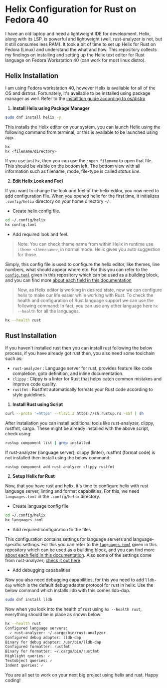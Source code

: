 # Helix Configuration for Rust on Fedora 40
I have an old laptop and need a lightweight IDE for development. Helix, along with its LSP, is powerful and lightweight (well, rust-analyzer is not, but it still consumes less RAM). It took a bit of time to set up Helix for Rust on Fedora (Linux) and understand the what and how. This repository collects my findings on installing and setting up the Helix text editor for Rust language on Fedora Workstation 40 (can work for most linux distro).

## Helix Installation
I am using Fedora workstation 40, however Helix is available for all of the OS and distros. Fortunately, it's available to be installed using package manager as well. Refer to the [installtion guide according to os/distro](https://docs.helix-editor.com/package-managers.html)
1. **Install Helix using Package Manager**
```bash
sudo dnf install helix -y
```  
This installs the Helix editor on your system, you can launch Helix using the following command from terminal, or this is available to be launched using app.
```bash
hx
hx <filename/directory>
```
If you use just `hx`, then you can use the `:open filename` to open that file. This should be visible on the bottom left. The bottom view with all information such as filename, mode, file-type is called *status line*.

2. **Edit Helix Look and Feel**

If you want to change the look and feel of the helix editor, you now need to add configuration file. When you opened helix for the first time, it initializes `.config/helix` directory on your home directory `~/.`
  - Create helix config file.
```bash
cd ~/.config/helix
hx config.toml
```
  - Add required look and feel.

>Note: You can check theme name from within Helix in runtime use `:theme <themename>`, in normal mode. Helix gives you auto suggestion for those.

Simply, this config file is used to configure the helix editor, like themes, line numbers, what should appear where etc. For this you can refer to the [`config.toml`](https://github.com/bp7968h/helix-rust-fedora/main/config.toml) given in this repository which can be used as a building block, and you can find more [about each field in this documentation](https://docs.helix-editor.com/configuration.html) 

>Now, as Helix editor is working in desired state, now we can configure helix to make our life easier while working with Rust. To check the health and configuration of Rust language support  we can use the following command: In fact, you can use any other language here `hx --health` for all the languages.
```bash
hx --health rust
```
## Rust Installation
If you haven't installed rust then you can install rust following the below process, if you have already got rust then, you also need some toolchain such as:
  * `rust-analyzer` : Language server for rust, provides feature like code completion, goto definition, and inline documentation.
  * `clippy` : Clippy is a linter for Rust that helps catch common mistakes and improve code quality.
  * `rustfmt` : Rustfmt automatically formats your Rust code according to style guidelines.
1. **Install Rust using Script**
```bash
curl --proto '=https' --tlsv1.2 https://sh.rustup.rs -sSf | sh
```
After installation you can install additional tools like rust-analyzer, clippy, rustfmt, cargo. These might be already installed with the above script, check using:
```bash
rustup component list | grep installed
```
If rust-analyzer (language server), clippy (linter), rustfmt (format code) is not installed then install using the below command:
```bash
rustup component add rust-analyzer clippy rustfmt
```

2. **Setup Helix for Rust**

Now, that you have rust and helix, it's time to configure helix with rust language server, linting and format capabilities. For this, we need `languages.toml` in the `.config/helix` directory.
  - Create language config file
```bash
cd ~/.config/helix
hx languages.toml
```
  - Add required configuration to the files

This configuration contains settings for language servers and language-specific settings. For this you can refer to the [`languages.toml`](https://github.com/bp7968h/helix-rust-fedora/main/languages.toml) given in this repository which can be used as a building block, and you can find more [about each field in this documentation](https://docs.helix-editor.com/languages.html). Also some of the settings come from rust-analyzer, [check it out here](https://rust-analyzer.github.io/manual.html).
  - Add debugging capabalities

Now you also need debugging capabilities, for this you need to add `lldb-dap` which is the default debug adapter protocol for rust in helix. Use the below command which installs lldb with this comes lldb-dap.
```bash
sudo dnf install lldb
```

Now when you look into the health of rust using `hx --health rust`, everything should be in place as shown below:
```bash
hx --health rust
Configured language servers:
  ✓ rust-analyzer: ~/.cargo/bin/rust-analyzer
Configured debug adapter: lldb-dap
Binary for debug adapter: /usr/bin/lldb-dap
Configured formatter: rustfmt
Binary for formatter: ~/.cargo/bin/rustfmt
Highlight queries: ✓
Textobject queries: ✓
Indent queries: ✓
```

You are all set to work on your next big project using helix and rust. 
Happy coding!

